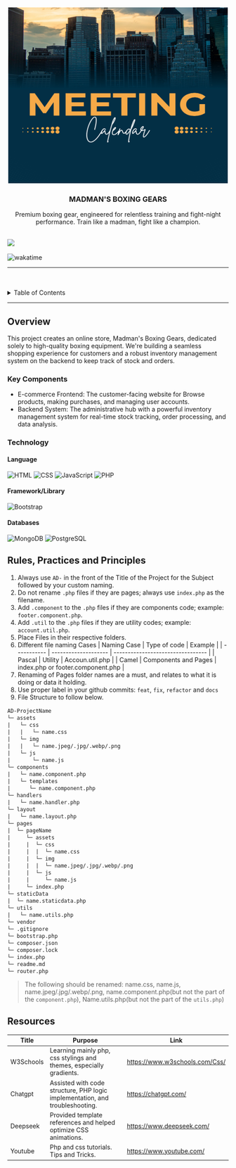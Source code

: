 <a name="readme-top">

<br/>

<br />
<div align="center">
  <a href="https://github.com/ANTONIO-JUAN-MIGUEL/AD-Meeting-Calendar">
  <!-- TODO: If you want to add logo or banner you can add it here -->
    <img src="./assets/img/meeting.png" alt="gitlogo" width="500" height="400">
  </a>
<!-- TODO: Change Title to the name of the title of your Project -->
  <h3 align="center">MADMAN'S BOXING GEARS</h3>
</div>
<!-- TODO: Make a short description -->
<div align="center">
  Premium boxing gear, engineered for relentless training and fight-night performance. Train like a madman, fight like a champion.
</div>

<br />

<!-- TODO: Change the zyx-0314 into your github username  -->
<!-- TODO: Change the WD-Template-Project into the same name of your folder -->

![](https://visit-counter.vercel.app/counter.png?page=ANTONIO-JUAN-MIGUEL/AD-Meeting-Calendar)

![wakatime](https://wakatime.com/badge/user/60a37343-62b8-470c-9dcd-bde373a43c33/project/80589b15-59d8-4aef-b149-89bce31e5866.svg)

---

<br />
<br />

<!-- TODO: If you want to add more layers for your readme -->
<details>
  <summary>Table of Contents</summary>
  <ol>
    <li>
      <a href="#overview">Overview</a>
      <ol>
        <li>
          <a href="#key-components">Key Components</a>
        </li>
        <li>
          <a href="#technology">Technology</a>
        </li>
      </ol>
    </li>
    <li>
      <a href="#rule,-practices-and-principles">Rules, Practices and Principles</a>
    </li>
    <li>
      <a href="#resources">Resources</a>
    </li>
  </ol>
</details>

---

## Overview

<!-- TODO: To be changed -->
<!-- The following are just sample -->

This project creates an online store, Madman's Boxing Gears, dedicated solely to high-quality boxing equipment. We're building a seamless shopping experience for customers and a robust inventory management system on the backend to keep track of stock and orders.

### Key Components

<!-- TODO: List of Key Components -->
<!-- The following are just sample -->

- E-commerce Frontend: The customer-facing website for Browse products, making purchases, and managing user accounts.
- Backend System: The administrative hub with a powerful inventory management system for real-time stock tracking, order processing, and data analysis.
### Technology

<!-- TODO: List of Technology Used -->
#### Language
![HTML](https://img.shields.io/badge/HTML-E34F26?style=for-the-badge&logo=html5&logoColor=white)
![CSS](https://img.shields.io/badge/CSS-1572B6?style=for-the-badge&logo=css3&logoColor=white)
![JavaScript](https://img.shields.io/badge/JavaScript-F7DF1E?style=for-the-badge&logo=javascript&logoColor=white)
![PHP](https://img.shields.io/badge/PHP-777BB4?style=for-the-badge&logo=php&logoColor=white)

#### Framework/Library
![Bootstrap](https://img.shields.io/badge/Bootstrap-7952B3?style=for-the-badge&logo=bootstrap&logoColor=white)

#### Databases
![MongoDB](https://img.shields.io/badge/MongoDB-47A248?style=for-the-badge&logo=mongodb&logoColor=white)
![PostgreSQL](https://img.shields.io/badge/PostgreSQL-336791?style=for-the-badge&logo=postgresql&logoColor=white)


## Rules, Practices and Principles

<!-- Do not Change this -->

1. Always use `AD-` in the front of the Title of the Project for the Subject followed by your custom naming.
2. Do not rename `.php` files if they are pages; always use `index.php` as the filename.
3. Add `.component` to the `.php` files if they are components code; example: `footer.component.php`.
4. Add `.util` to the `.php` files if they are utility codes; example: `account.util.php`.
5. Place Files in their respective folders.
6. Different file naming Cases
   | Naming Case | Type of code         | Example                           |
   | ----------- | -------------------- | --------------------------------- |
   | Pascal      | Utility              | Accoun.util.php                   |
   | Camel       | Components and Pages | index.php or footer.component.php |
8. Renaming of Pages folder names are a must, and relates to what it is doing or data it holding.
9. Use proper label in your github commits: `feat`, `fix`, `refactor` and `docs`
10. File Structure to follow below.

```
AD-ProjectName
└─ assets
|   └─ css
|   |   └─ name.css
|   └─ img
|   |   └─ name.jpeg/.jpg/.webp/.png
|   └─ js
|       └─ name.js
└─ components
|   └─ name.component.php
|   └─ templates
|      └─ name.component.php
└─ handlers
|   └─ name.handler.php
└─ layout
|   └─ name.layout.php
└─ pages
|  └─ pageName
|     └─ assets
|     |  └─ css
|     |  |  └─ name.css
|     |  └─ img
|     |  |  └─ name.jpeg/.jpg/.webp/.png
|     |  └─ js
|     |     └─ name.js
|     └─ index.php
└─ staticData
|  └─ name.staticdata.php
└─ utils
|   └─ name.utils.php
└─ vendor
└─ .gitignore
└─ bootstrap.php
└─ composer.json
└─ composer.lock
└─ index.php
└─ readme.md
└─ router.php
```
> The following should be renamed: name.css, name.js, name.jpeg/.jpg/.webp/.png, name.component.php(but not the part of the `component.php`), Name.utils.php(but not the part of the `utils.php`)

## Resources

<!-- TODO: Add References -->

| Title        | Purpose                                                                       | Link                           |
| ------------ | ----------------------------------------------------------------------------- | ------------------------------ |
| W3Schools    |  Learning mainly php, css stylings and themes, especially gradients.          | https://www.w3schools.com/Css/ |
| Chatgpt      | 	Assisted with code structure, PHP logic implementation, and troubleshooting. | https://chatgpt.com/           |
| Deepseek     | 	Provided template references and helped optimize CSS animations.             | https://www.deepseek.com/      |
| Youtube      |  Php and css tutorials. Tips and Tricks.                                      | https://www.youtube.com/       |

